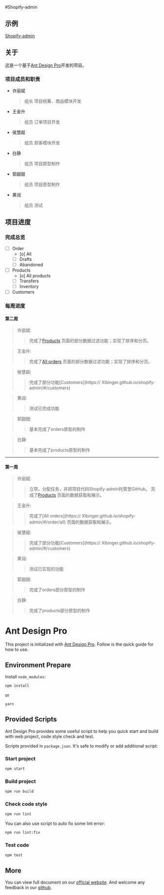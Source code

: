 #Shopify-admin

## 示例

[Shopify-admin](https://Xlbinger.github.io/shopify-admin/)

## 关于

这是一个基于[Ant Design Pro](https://pro.ant.design)开发的项目。

### 项目成员和职责

* 许丽斌
    > 组长
    > 项目统筹、商品模块开发
* 王金升
    >组员
    >订单项目开发
* 侯慧超
    >组员
    >顾客模块开发
* 白静
    >组员
    >项目原型制作
* 郭甜甜
    >组员
    >项目原型制作
* 黄润
    >组员
    >测试


## 项目进度

### 完成总览

 - [ ] Order
    - [o] All 
    - [ ] Drafts
    - [ ] Abandoned
 - [ ] Products
    - [o] All products
    - [ ] Transfers
    - [ ] Inventory
 - [ ] Customers

### 每周进度

#### 第二周

>许丽斌:  
>   > 完成了[Products](https://Xlbinger.github.io/shopify-admin/#/products/)
>   > 页面的部分数据过滤功能；实现了排序和分页。


>王金升:  
>   > 完成了[All orders](https://Xlbinger.github.io/shopify-admin/#/order/)
>   > 页面的部分数据过滤功能；实现了排序和分页。

>侯慧超:  
>   >完成了部分功能[Customers](https:// Xlbinger.github.io/shopify-admin/#/customers)

>黄润:  
>   > 测试已完成功能

>郭甜甜:
>   > 基本完成了orders原型的制作

>白静:  
>   > 基本完成了products原型的制作  

***

#### 第一周

>许丽斌:  
>   > 立项，分配任务，并把项目代码Shopify-admin托管至GitHub。
>   >  完成了[Products](https://Xlbinger.github.io/shopify-admin/#/products/allProducts)
>   > 页面的数据获取和展示。  

>王金升:  
>   >完成了[All orders](https:// Xlbinger.github.io/shopify-admin/#/order/all)
>   > 页面的数据获取和展示。 

>侯慧超:  
>   >完成了部分功能[Customers](https:// Xlbinger.github.io/shopify-admin/#/customers)

>黄润:  
>   > 测试已实现的功能

>郭甜甜:  
>   > 完成了orders部分原型的制作

>白静:  
>   > 完成了products部分原型的制作


# Ant Design Pro

This project is initialized with [Ant Design Pro](https://pro.ant.design). Follow is the quick guide for how to use.

## Environment Prepare

Install `node_modules`:

```bash
npm install
```

or

```bash
yarn
```

## Provided Scripts

Ant Design Pro provides some useful script to help you quick start and build with web project, code style check and test.

Scripts provided in `package.json`. It's safe to modify or add additional script:

### Start project

```bash
npm start
```

### Build project

```bash
npm run build
```

### Check code style

```bash
npm run lint
```

You can also use script to auto fix some lint error:

```bash
npm run lint:fix
```

### Test code

```bash
npm test
```

## More

You can view full document on our [official website](https://pro.ant.design). And welcome any feedback in our [github](https://github.com/ant-design/ant-design-pro).
